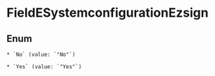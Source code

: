 
# FieldESystemconfigurationEzsign

## Enum


    * `No` (value: `"No"`)

    * `Yes` (value: `"Yes"`)



